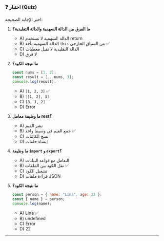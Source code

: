 ### ❓ اختبار (Quiz)

اختر الإجابة الصحيحة:

1.  **ما الفرق بين الدالة السهمية والدالة التقليدية؟**
    * A) الدالة السهمية لا تستخدم return
    * B) الدالة السهمية تأخذ `this` من السياق الخارجي ✅
    * C) الدالة التقليدية لا تقبل معطيات
    * D) لا فرق

2.  **ما نتيجة الكود؟**
    ```javascript
    const nums = [1, 2];
    const result = [...nums, 3];
    console.log(result);
    ```
    * A) `[1, 2, 3]` ✅
    * B) `[[1, 2], 3]`
    * C) `[3, 1, 2]`
    * D) Error

3.  **ما وظيفة معامل rest؟**
    * A) نشر القيم
    * B) جمع القيم في وسيط واحد ✅
    * C) نسخ الكائنات
    * D) إنشاء حلقات

4.  **ما وظيفة `import` و `export`؟**
    * A) التعامل مع قواعد البيانات
    * B) نقل الكود بين الملفات ✅
    * C) تشغيل الكود
    * D) قراءة ملفات JSON

5.  **ما نتيجة الكود؟**
    ```javascript
    const person = { name: "Lina", age: 22 };
    const { name } = person;
    console.log(name);
    ```
    * A) Lina ✅
    * B) undefined
    * C) Error
    * D) 22

---